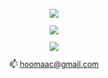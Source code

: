 <!--
**hoomaac/hoomaac** is a ✨ _special_ ✨ repository because its `README.md` (this file) appears on your GitHub profile.

Here are some ideas to get you started:

- 🔭 I’m currently working on ...
- 🌱 I’m currently learning ...
- 👯 I’m looking to collaborate on ...
- 🤔 I’m looking for help with ...
- 💬 Ask me about ...
- 📫 How to reach me: ...
- 😄 Pronouns: ...
- ⚡ Fun fact: ...
-->

<p align="center">
  <a href="https://skillicons.dev">
    <img src="https://skillicons.dev/icons?i=git,docker,c,vim,cpp,go,unity,godot,bash,rust" />
  </a>
</p>

<p align="center">
  <a href="https://github-stats-iota-seven.vercel.app/api?username=hoomaac&show_icons=true&include_orgs=true&theme=noctis_minimus&role=OWNER,COLLABORATOR,ORGANIZATION_MEMBER">
    <img src="https://github-stats-iota-seven.vercel.app/api?username=hoomaac&show_icons=true&include_orgs=true&theme=noctis_minimus&role=OWNER,COLLABORATOR,ORGANIZATION_MEMBER" />
  </a>
</p>
    
<p align="center">
  <a href="https://github-stats-iota-seven.vercel.app/api/top-langs/?username=hoomaac&layout=compact&exclude_repo=cadmean,album&hide=javascript,html,cmake&include_orgs=true&theme=noctis_minimus&role=OWNER,COLLABORATOR,ORGANIZATION_MEMBER">
<img src="https://github-stats-iota-seven.vercel.app/api/top-langs/?username=hoomaac&layout=compact&exclude_repo=cadmean,album&hide=javascript,html,cmake&include_orgs=true&theme=noctis_minimus&role=OWNER,COLLABORATOR,ORGANIZATION_MEMBER" />
  </a>
</p>

<p align="center">
  📫
  <a href="mailto:hoomaac@gmail.com">
   hoomaac@gmail.com
  </a>
</p>
